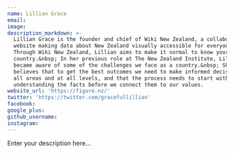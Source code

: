 ```yaml
---
name: Lillian Grace
email:
image:
description_markdown: >-
  Lillian Grace is the founder and chief of Wiki New Zealand, a collaborative
  website making data about New Zealand visually accessible for everyone.&nbsp;
  Through Wiki New Zealand, Lillian aims to make it normal to know your
  country.&nbsp; In her previous role at The New Zealand Institute, Lillian
  became aware of some of the challenges we face as a country.&nbsp; She
  believes that to get the best outcomes we need to make informed decisions in
  all areas and at all levels, and that the process needs to start with
  understanding the facts before we connect them to our values.
website_url: 'https://figure.nz/'
twitter: 'https://twitter.com/gracefullillian'
facebook:
google_plus:
github_username:
instagram:
---
```


Enter your description here...
